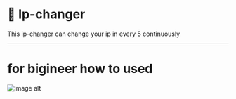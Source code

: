 # 📌 Ip-changer

This ip-changer can change your ip in every 5 continuously 

-------------------------------------

# for bigineer how to used 

![image alt](. )
